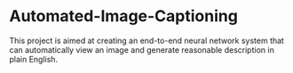 # Automated-Image-Captioning
This project is aimed at creating an end-to-end neural network system that can automatically view an image and generate reasonable description in plain English.
